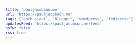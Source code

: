 ```yaml
---
title: 'pauljacobson.me'
url: 'https://pauljacobson.me'
tags: ['enthusiast', 'blogger', 'wordpress', 'fediverse']
updatesFeed: 'https://pauljacobson.me/feed'
nsfw: false
rss: true
---
```

